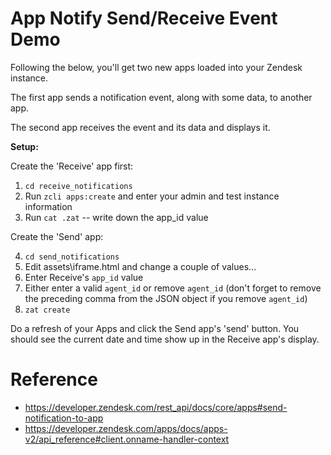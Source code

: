 # App Notify Send/Receive Event Demo

Following the below, you'll get two new apps loaded into your Zendesk instance.

The first app sends a notification event, along with some data, to another app. 

The second app receives the event and its data and displays it.

**Setup:**

Create the 'Receive' app first:

1. `cd receive_notifications`
2. Run `zcli apps:create` and enter your admin and test instance information
3. Run `cat .zat` -- write down the app_id value

Create the 'Send' app:  

4. `cd send_notifications`
5. Edit assets\iframe.html and change a couple of values...
6. Enter Receive's `app_id` value
7. Either enter a valid `agent_id` or remove `agent_id` (don't forget to remove the preceding comma from the JSON object if you remove `agent_id`)
8. `zat create`

Do a refresh of your Apps and click the Send app's 'send' button. You should see the current date and time show up in the Receive app's display.

# Reference
* https://developer.zendesk.com/rest_api/docs/core/apps#send-notification-to-app  
* https://developer.zendesk.com/apps/docs/apps-v2/api_reference#client.onname-handler-context
